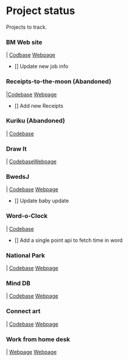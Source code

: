 # Project status

Projects to track.

### BM Web site
| [Codbase](https://github.com/bhaumikmistry/bhaumikmistry.github.io) [Webpage](https://bhaumikmistry.github.io/)
- [] Update new job info

### Receipts-to-the-moon (Abandoned)
|[Codebase](https://github.com/bhaumikmistry/receipts-to-the-moon) [Webpage](https://bhaumikmistry.github.io/receipts-to-the-moon/) 
- [] Add new Receipts

### Kuriku (Abandoned)
| [Codebase](https://github.com/bhaumikmistry/kurikku)

### Draw It
| [Codebase](https://github.com/bhaumikmistry/DrawIt)[Webpage](https://bhaumikmistry.github.io/DrawIt/)

### BwedsJ
| [Codebase](https://github.com/bhaumikmistry/bwedsj) [Webpage](https://bhaumikmistry.github.io/bwedsj/)
- [] Update baby update

### Word-o-Clock
| [Codebase](https://github.com/bhaumikmistry/Word-Clock) 
- [] Add a single point api to fetch time in word

### National Park
| [Codebase](https://github.com/bhaumikmistry/national-parks) [Webpage](https://bhaumikmistry.github.io/national-parks/)

### Mind DB
| [Codebase](https://github.com/bhaumikmistry/mindDB) [Webpage](https://www.minddb.info/)

### Connect art
| [Codebase](https://github.com/bhaumikmistry/open-connect-art) [Webpage](https://bhaumikmistry.github.io/open-connect-art/)

### Work from home desk
| [Webpage](https://github.com/bhaumikmistry/work-from-home-desk) [Webpage](https://bhaumikmistry.github.io/work-from-home-desk/)